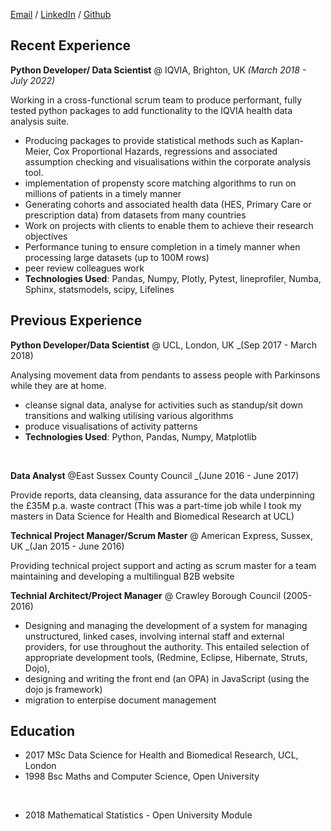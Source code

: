 
[Email](mailto:malcolm.telfer@gmail.com) / [LinkedIn](https://www.linkedin.com/in/malcolm-telfer-467668b/) / [Github]()

## Recent Experience

**Python Developer/ Data Scientist**  @ IQVIA, Brighton, UK _(March 2018 - July 2022)_

Working in a cross-functional scrum team to produce performant, fully tested python packages to add functionality to the IQVIA health data analysis suite.      

- Producing packages to provide statistical methods such as Kaplan-Meier, Cox Proportional Hazards, regressions and associated assumption checking and visualisations within the corporate analysis tool.
- implementation of propensty score matching algorithms to run on millions of patients in a timely manner
- Generating cohorts and associated health data (HES, Primary Care or prescription data) from datasets from many countries
- Work on projects with clients to enable them to achieve their research objectives
- Performance tuning  to ensure completion in a timely manner when processing large datasets (up to 100M rows)
- peer review colleagues work
- **Technologies Used**: Pandas, Numpy, Plotly, Pytest, lineprofiler, Numba, Sphinx, statsmodels, scipy, Lifelines

## Previous Experience

**Python Developer/Data Scientist** @ UCL, London, UK _(Sep 2017 - March 2018)

Analysing movement data from pendants to assess people with Parkinsons while they are at home.

- cleanse signal data, analyse for activities such as standup/sit down transitions and walking utilising various algorithms 
- produce visualisations of activity patterns 
- **Technologies Used**: Python, Pandas, Numpy, Matplotlib

<br/>

**Data Analyst** @East Sussex County Council _(June 2016 - June 2017)

Provide reports, data cleansing, data assurance for the data underpinning the £35M p.a. waste contract
(This was a part-time job while I took my masters in Data Science for Health and Biomedical Research at UCL)

**Technical Project Manager/Scrum Master** @ American Express, Sussex, UK _(Jan 2015 - June 2016)

Providing technical project support and acting as scrum master for a team maintaining and developing a multilingual B2B website

**Technial Architect/Project Manager** @ Crawley Borough Council (2005-2016)

- Designing and managing the development of a system for managing unstructured, linked cases, involving internal staff and external providers, for use throughout the authority. This entailed selection of appropriate development tools, (Redmine, Eclipse, Hibernate, Struts, Dojo),
-  designing and writing the front end (an OPA) in JavaScript (using the dojo js framework)
-  migration to enterpise document management

## Education

- 2017 MSc Data Science for Health and Biomedical Research, UCL, London
- 1998 Bsc Maths and Computer Science, Open University 
<br/>

- 2018 Mathematical Statistics - Open University Module



